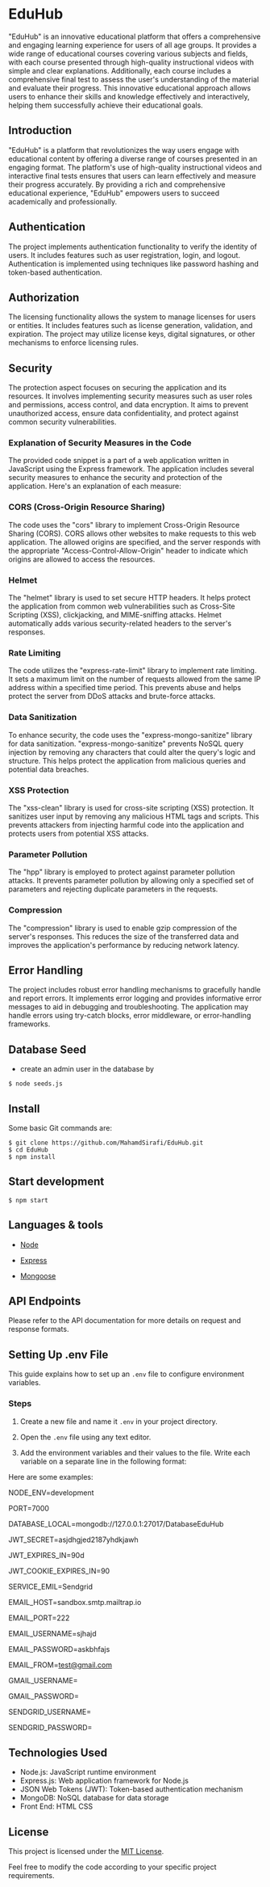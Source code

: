 # EduHub

"EduHub" is an innovative educational platform that offers a comprehensive and engaging learning experience for users of all age groups. It provides a wide range of educational courses covering various subjects and fields, with each course presented through high-quality instructional videos with simple and clear explanations. Additionally, each course includes a comprehensive final test to assess the user's understanding of the material and evaluate their progress. This innovative educational approach allows users to enhance their skills and knowledge effectively and interactively, helping them successfully achieve their educational goals.

## Introduction

"EduHub" is a platform that revolutionizes the way users engage with educational content by offering a diverse range of courses presented in an engaging format. The platform's use of high-quality instructional videos and interactive final tests ensures that users can learn effectively and measure their progress accurately. By providing a rich and comprehensive educational experience, "EduHub" empowers users to succeed academically and professionally.

## Authentication

The project implements authentication functionality to verify the identity of users. It includes features such as user registration, login, and logout. Authentication is implemented using techniques like password hashing and token-based authentication.

## Authorization

The licensing functionality allows the system to manage licenses for users or entities. It includes features such as license generation, validation, and expiration. The project may utilize license keys, digital signatures, or other mechanisms to enforce licensing rules.

## Security

The protection aspect focuses on securing the application and its resources. It involves implementing security measures such as user roles and permissions, access control, and data encryption. It aims to prevent unauthorized access, ensure data confidentiality, and protect against common security vulnerabilities.

### Explanation of Security Measures in the Code

The provided code snippet is a part of a web application written in JavaScript using the Express framework. The application includes several security measures to enhance the security and protection of the application. Here's an explanation of each measure:

### CORS (Cross-Origin Resource Sharing)

The code uses the "cors" library to implement Cross-Origin Resource Sharing (CORS). CORS allows other websites to make requests to this web application. The allowed origins are specified, and the server responds with the appropriate "Access-Control-Allow-Origin" header to indicate which origins are allowed to access the resources.

### Helmet

The "helmet" library is used to set secure HTTP headers. It helps protect the application from common web vulnerabilities such as Cross-Site Scripting (XSS), clickjacking, and MIME-sniffing attacks. Helmet automatically adds various security-related headers to the server's responses.

### Rate Limiting

The code utilizes the "express-rate-limit" library to implement rate limiting. It sets a maximum limit on the number of requests allowed from the same IP address within a specified time period. This prevents abuse and helps protect the server from DDoS attacks and brute-force attacks.

### Data Sanitization

To enhance security, the code uses the "express-mongo-sanitize" library for data sanitization. "express-mongo-sanitize" prevents NoSQL query injection by removing any characters that could alter the query's logic and structure. This helps protect the application from malicious queries and potential data breaches.

### XSS Protection

The "xss-clean" library is used for cross-site scripting (XSS) protection. It sanitizes user input by removing any malicious HTML tags and scripts. This prevents attackers from injecting harmful code into the application and protects users from potential XSS attacks.

### Parameter Pollution

The "hpp" library is employed to protect against parameter pollution attacks. It prevents parameter pollution by allowing only a specified set of parameters and rejecting duplicate parameters in the requests.

### Compression

The "compression" library is used to enable gzip compression of the server's responses. This reduces the size of the transferred data and improves the application's performance by reducing network latency.

## Error Handling

The project includes robust error handling mechanisms to gracefully handle and report errors. It implements error logging and provides informative error messages to aid in debugging and troubleshooting. The application may handle errors using try-catch blocks, error middleware, or error-handling frameworks.

## Database Seed

- create an admin user in the database by 

```
$ node seeds.js

```


## Install

Some basic Git commands are:

```
$ git clone https://github.com/MahamdSirafi/EduHub.git
$ cd EduHub
$ npm install
```

## Start development

```
$ npm start
```

## Languages & tools

- [Node](https://nodejs.org/en/)

- [Express](https://expressjs.com/)

- [Mongoose](https://mongoosejs.com/)

## API Endpoints

Please refer to the API documentation for more details on request and response formats.

## Setting Up .env File

This guide explains how to set up an `.env` file to configure environment variables.

### Steps

1. Create a new file and name it `.env` in your project directory.

2. Open the `.env` file using any text editor.

3. Add the environment variables and their values to the file. Write each variable on a separate line in the following format:

Here are some examples:

NODE_ENV=development

PORT=7000

DATABASE_LOCAL=mongodb://127.0.0.1:27017/DatabaseEduHub

JWT_SECRET=asjdhgjed2187yhdkjawh

JWT_EXPIRES_IN=90d

JWT_COOKIE_EXPIRES_IN=90

SERVICE_EMIL=Sendgrid

EMAIL_HOST=sandbox.smtp.mailtrap.io

EMAIL_PORT=222

EMAIL_USERNAME=sjhajd

EMAIL_PASSWORD=askbhfajs

EMAIL_FROM=test@gmail.com

GMAIL_USERNAME=

GMAIL_PASSWORD=

SENDGRID_USERNAME=

SENDGRID_PASSWORD=

## Technologies Used

- Node.js: JavaScript runtime environment
- Express.js: Web application framework for Node.js
- JSON Web Tokens (JWT): Token-based authentication mechanism
- MongoDB: NoSQL database for data storage
- Front End: HTML CSS

## License

This project is licensed under the [MIT License](LICENSE).

Feel free to modify the code according to your specific project requirements.
